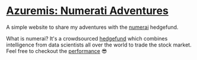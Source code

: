 # [Azuremis: Numerati Adventures](https://azuremis.github.io/)
A simple website to share my adventures with the [numerai](https://numer.ai/) hedgefund. 

What is numerai? It's a crowdsourced [hedgefund](https://en.wikipedia.org/wiki/Hedge_fund) which combines intelligence from data scientists 
all over the world to trade the stock market. Feel free to checkout the [performance](https://numerai.fund/) 😎
